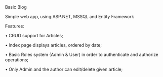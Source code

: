 Basic Blog 

Simple web app, using ASP.NET, MSSQL and Entity Framework 

Features: 

•	CRUD support for Articles; 

•	Index page displays articles, ordered by date; 

•	Basic Roles system (Admin & User) in order to authenticate and authorize operations; 

•	Only Admin and the author can edit/delete given article;
